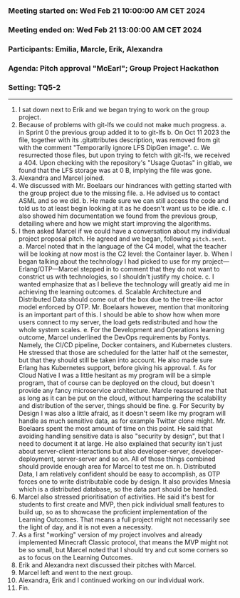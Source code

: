 ### Meeting started on:             Wed Feb 21 10:00:00 AM CET 2024
### Meeting ended on:               Wed Feb 21 13:00:00 AM CET 2024
### Participants:                   Emilia, Marcle, Erik, Alexandra
### Agenda:                         Pitch approval "McEarl"; Group Project Hackathon
### Setting:                        TQ5-2
---
1. I sat down next to Erik and we began trying to work on the group project.
2. Because of problems with git-lfs we could not make much progress.
	a. in Sprint 0 the previous group added it to to git-lfs
	b. On Oct 11 2023 the file, together with its .gitattributes
	   description, was removed from git with the comment
	   "Temporarily ignore LFS DipGen image".
	c. We resurrected those files, but upon trying to fetch with git-lfs,
	   we received a 404. Upon checking with the repository's
	   "Usage Quotas" in gitlab, we found that the LFS storage was at 0 B,
	   implying the file was gone.
3. Alexandra and Marcel joined.
5. We discussed with Mr. Boelaars our hindrances with getting started with the
   group project due to the missing file.
	a. He advised us to contact ASML and so we did.
	b. He made sure we can still access the code and told us to at least
	   begin looking at it as he doesn't want us to be idle.
	c. I also showed him documentation we found from the previous group,
	   detailing where and how we might start improving the algorithms.
6. I then asked Marcel if we could have a conversation about my individual
   project proposal pitch. He agreed and we began, following `pitch.sent`.
	a. Marcel noted that in the language of the C4 model, what the teacher
	   will be looking at now most is the C2 level: the Container layer.
	b. When I began talking about the technology I had picked to use for my
	   project—Erlang/OTP—Marcel stepped in to comment that they do not want
	   to constrict us with technologies, so I shouldn't justify my choice.
	c. I wanted emphasize that as I believe the technology will greatly aid
	   me in achieving the learning outcomes.
	d. Scalable Architecture and Distributed Data should come out of the box
	   due to the tree-like actor model enforced by OTP. Mr. Boelaars
	   however, mention that monitoring is an important part of this. I
	   should be able to show how when more users connect to my server, the
	   load gets redistributed and how the whole system scales.
	e. For the Development and Operations learning outcome, Marcel
	   underlined the DevOps requirements by Fontys. Namely, the CI/CD
	   pipeline, Docker containers, and Kubernetes clusters. He stressed
	   that those are scheduled for the latter half ot the semester, but
	   that they should still be taken into account. He also made sure
	   Erlang has Kubernetes support, before giving his approval.
	f. As for Cloud Native I was a little hesitant as my program will be a
	   simple program, that of course can be deployed on the cloud, but
	   doesn't provide any fancy microservice architecture. Marcle reassured
	   me that as long as it can be put on the cloud, without hampering the
	   scalability and distribution of the server, things should be fine.
	g. For Security by Design I was also a little afraid, as it doesn't seem
	   like my program will handle as much sensitive data, as for example
	   Twitter clone might. Mr. Boelaars spent the most amount of time on
	   this point. He said that avoiding handling sensitive data is also
	   "security by design", but that I need to document it at large. He
	   also explained that security isn't just about server-client
	   interactions but also developer-server, developer-deployment,
	   server-server and so on. All of those things combined should provide
	   enough area for Marcel to test me on.
	h. Distributed Data, I am relatively confident should be easy to
	   accomplish, as OTP forces one to write distributable code by design.
	   It also provides Mnesia which is a distributed database, so the data
	   part should be handled.
7. Marcel also stressed prioritisation of activities. He said it's best for
   students to first create and MVP, then pick individual small features to
   build up, so as to showcase the proficient implementation of the Learning
   Outcomes. That means a full project might not necessarily see the light of
   day, and it is not even a necessity.
8. As a first "working" version of my project involves and already implemented
   Minecraft Classic protocol, that means the MVP might not be so small, but
   Marcel noted that I should try and cut some corners so as to focus on the
   Learning Outcomes.
9. Erik and Alexandra next discussed their pitches with Marcel.
10. Marcel left and went to the next group.
11. Alexandra, Erik and I continued working on our individual work.
12. Fin.

